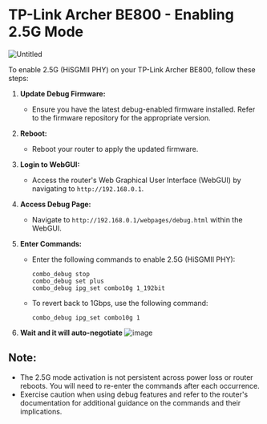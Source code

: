 # TP-Link Archer BE800 - Enabling 2.5G Mode

![Untitled](https://github.com/Anime4000/RTL960x/assets/1908715/80147e4c-99c4-4684-8303-adfcbfcf5771)

To enable 2.5G (HiSGMII PHY) on your TP-Link Archer BE800, follow these steps:

1. **Update Debug Firmware:**
   - Ensure you have the latest debug-enabled firmware installed. Refer to the firmware repository for the appropriate version.

2. **Reboot:**
   - Reboot your router to apply the updated firmware.

3. **Login to WebGUI:**
   - Access the router's Web Graphical User Interface (WebGUI) by navigating to `http://192.168.0.1`.

4. **Access Debug Page:**
   - Navigate to `http://192.168.0.1/webpages/debug.html` within the WebGUI.

5. **Enter Commands:**
   - Enter the following commands to enable 2.5G (HiSGMII PHY):
      ```plaintext
      combo_debug stop
      combo_debug set plus
      combo_debug ipg_set combo10g 1_192bit
      ```

   - To revert back to 1Gbps, use the following command:
      ```plaintext
      combo_debug ipg_set combo10g 1
      ```
6. **Wait and it will auto-negotiate**
![image](https://github.com/Anime4000/RTL960x/assets/1908715/0482c09d-56ae-4185-b094-b4f53896c610)


## Note:

   - The 2.5G mode activation is not persistent across power loss or router reboots. You will need to re-enter the commands after each occurrence.
   - Exercise caution when using debug features and refer to the router's documentation for additional guidance on the commands and their implications.
